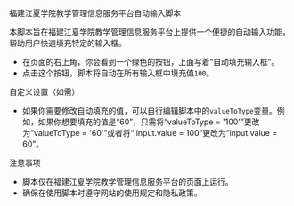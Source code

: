福建江夏学院教学管理信息服务平台自动输入脚本

本脚本旨在福建江夏学院教学管理信息服务平台上提供一个便捷的自动输入功能，帮助用户快速填充特定的输入框。

- 在页面的右上角，你会看到一个绿色的按钮，上面写着“自动填充输入框”。
- 点击这个按钮，脚本将自动在所有输入框中填充值`100`。

自定义设置（如需）
- 如果你需要修改自动填充的值，可以自行编辑脚本中的`valueToType`变量。例如，如果你想要填充的值是“60”，只需将“valueToType = '100'”更改为“valueToType = '60'”或者将“ input.value = 100”更改为“input.value = 60”。

注意事项
- 脚本仅在福建江夏学院教学管理信息服务平台的页面上运行。
- 确保在使用脚本时遵守网站的使用规定和隐私政策。
